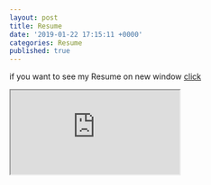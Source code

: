```yaml
---
layout: post
title: Resume
date: '2019-01-22 17:15:11 +0000'
categories: Resume
published: true
---
```

if you want to see my Resume on new window <a href="https://youngtakcho.github.io/resumecards/">click</a>
<iframe src="https://youngtakcho.github.io/resumecards/" scrolling="auto">
</iframe>
